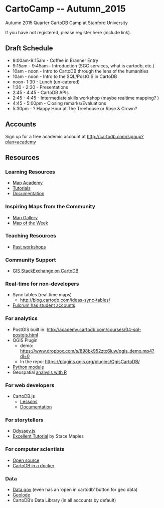 # CartoCamp -- Autumn_2015

Autumn 2015 Quarter CartoDB Camp at Stanford University

If you have not registered, please register here (include link).

## Draft Schedule

+ 9:00am-9:15am - Coffee in Branner Entry
+ 9:15am - 9:45am - Introduction (SGC services, what is cartodb, etc.)
+ 10am - noon -  Intro to CartoDB through the lens of the humanities
+ 10am - noon -  Intro to the SQL/PostGIS in CartoDB
+ noon- 1:30 - Lunch (un-catered)
+ 1:30 - 2:30 - Presentations
+ 2:45 - 4:45 - CartoDB APIs
+ 2:45 - 4:45 - Intermediate skills workshop (maybe realtime mapping? )
+ 4:45 - 5:00pm - Closing remarks/Evaluations
+ 5:30pm - ? Happy Hour at The Treehouse or Rose & Crown?

## Accounts

Sign up for a free academic account at http://cartodb.com/signup?plan=academy

## Resources

### Learning Resources

+ [Map Academy](http://academy.cartodb.com)
+ [Tutorials](http://docs.cartodb.com/tutorials.html)
+ [Documentation](http://docs.cartodb.com)

### Inspiring Maps from the Community

+ [Map Gallery](http://cartodb.com/gallery)
+ [Map of the Week](http://blog.cartodb.com/categories/map-of-the-week/)

### Teaching Resources

+ [Past workshops](http://cartodb.github.io/training)

### Community Support

+ [GIS StackExchange on CartoDB](http://gis.stackexchange.com/questions/tagged/cartodb)

### Real-time for non-developers

+ Sync tables (real time maps)
    + http://blog.cartodb.com/ideas-sync-tables/
+ [Fulcrum has student accounts](http://docs.cartodb.com/tutorials/data_collection_fulcrum.html)

### For analytics

+ PostGIS built in: http://academy.cartodb.com/courses/04-sql-postgis.html
+ QGIS Plugin 
    + demo: https://www.dropbox.com/s/898bk952ztc6luw/qgis_demo.mp4?dl=0
    + In the repo: https://plugins.qgis.org/plugins/QgisCartoDB/
+ [Python module](https://github.com/CartoDB/cartodb-python)
+ Geospatial [analysis with R](https://rstudio-pubs-static.s3.amazonaws.com/70850_91d337d7029f4055adf03556ee89bbe5.html)

### For web developers

+ CartoDB.js
    + [Lessons](http://academy.cartodb.com/courses/03-cartodbjs-ground-up.html)
    + [Documentation](http://docs.cartodb.com/cartodb-platform/cartodb-js.html)

### For storytellers

+ [Odyssey.js](http://cartodb.github.io/odyssey.js/index.html)
+ [Excellent Tutorial](http://mapninja.github.io/CartoDB_Odyssey_Tutorial_for_Story_Maps/) by Stace Maples

### For computer scientists

+ [Open source](https://github.com/CartoDB/)
+ [CartoDB in a docker](https://github.com/sverhoeven/docker-cartodb)

### Data
+ [Data.gov](http://data.gov) (even has an ‘open in cartodb’ button for geo data)
+ [Geolode](http://geolode.org/)
+ CartoDB’s Data Library (in all accounts by default)

